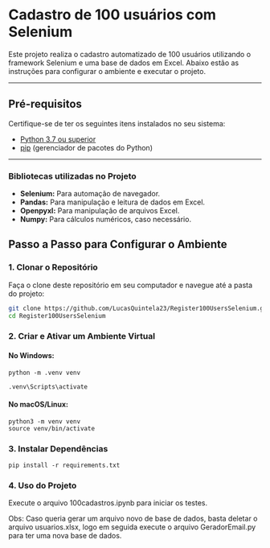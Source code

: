 # Cadastro de 100 usuários com Selenium

Este projeto realiza o cadastro automatizado de 100 usuários utilizando o framework Selenium e uma base de dados em Excel. Abaixo estão as instruções para configurar o ambiente e executar o projeto.

---

## **Pré-requisitos**

Certifique-se de ter os seguintes itens instalados no seu sistema:
- [Python 3.7 ou superior](https://www.python.org/downloads/)  
- [pip](https://pip.pypa.io/en/stable/installation/) (gerenciador de pacotes do Python)

---
### **Bibliotecas utilizadas no Projeto** 
- **Selenium:** Para automação de navegador. 
- **Pandas:** Para manipulação e leitura de dados em Excel. 
- **Openpyxl:** Para manipulação de arquivos Excel. 
- **Numpy:** Para cálculos numéricos, caso necessário. 
## **Passo a Passo para Configurar o Ambiente** 

### **1. Clonar o Repositório**
Faça o clone deste repositório em seu computador e navegue até a pasta do projeto: 

```bash
git clone https://github.com/LucasQuintela23/Register100UsersSelenium.git
cd Register100UsersSelenium 
```





### 2. Criar e Ativar um Ambiente Virtual

#### No Windows:
```
python -m .venv venv

.venv\Scripts\activate
```

#### No macOS/Linux:
```
python3 -m venv venv
source venv/bin/activate
```

### 3. Instalar Dependências
```
pip install -r requirements.txt
```
### 4. Uso do Projeto

Execute o arquivo 100cadastros.ipynb para iniciar os testes.

Obs: Caso queria gerar um arquivo novo de base de dados, basta deletar o arquivo usuarios.xlsx, logo em seguida execute o arquivo GeradorEmail.py para ter uma nova base de dados.